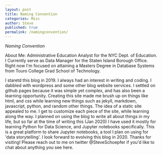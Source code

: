 ```yaml
---
layout: post
title: Naming Convention
categories: Misc
author: Steve
published: true
permalink: /namingconvention/
---
```


_Naming Convention_

About Me: 
Administrative Education Analyst for the NYC Dept. of Education. 
I Currently serve as Data Manager for the Staten Island Borough Office. 
Right now I'm focused on attaining a Masters Degree in Database Systems from Touro College Grad School of Technology.

I staretd this blog in 2019. 
I always had an interest in writing and coding. 
I dabbled with wordpress and some other blog website services. I settled on github pages because it was simple yet complex, and has also been a learning opportunity. Creating this site made me brush up on things like html, and css while learning new things such as jekyll, markdown, javascript, python, and random other things. The idea of a static site appealed to me. I get to customize each piece of the site, while learning along the way. I planned on using the blog to write all about things in my life, but so far at the time of writing this (Jan 2020) I have used it mostly for learning Python for Data Science, and Jupyter notebooks specifically. This is a great platform to share Jupyter notebooks, a tool I plan on using for 'data storytelling'. I look forward to evolving this blog in 2020. Thanks for visiting! Please reach out to me on twitter @SteveSchoepfer if you'd like to chat about anything you see here.       
